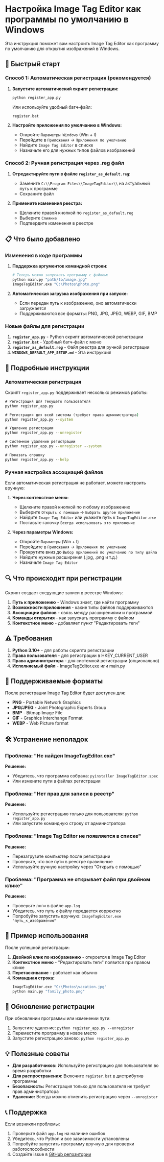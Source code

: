 # Настройка Image Tag Editor как программы по умолчанию в Windows

Эта инструкция поможет вам настроить Image Tag Editor как программу по умолчанию для открытия изображений в Windows.

## 🚀 Быстрый старт

### Способ 1: Автоматическая регистрация (рекомендуется)

1. **Запустите автоматический скрипт регистрации:**
   ```cmd
   python register_app.py
   ```
   
   Или используйте удобный батч-файл:
   ```cmd
   register.bat
   ```

2. **Настройте приложения по умолчанию в Windows:**
   - Откройте `Параметры Windows` (Win + I)
   - Перейдите в `Приложения` → `Приложения по умолчанию`
   - Найдите `Image Tag Editor` в списке
   - Назначьте его для нужных типов файлов изображений

### Способ 2: Ручная регистрация через .reg файл

1. **Отредактируйте пути в файле `register_as_default.reg`:**
   - Замените `C:\\Program Files\\ImageTagEditor\\` на актуальный путь к программе
   - Сохраните файл

2. **Примените изменения реестра:**
   - Щелкните правой кнопкой по `register_as_default.reg`
   - Выберите `Слияние`
   - Подтвердите изменения в реестре

## 📋 Что было добавлено

### Изменения в коде программы

1. **Поддержка аргументов командной строки:**
   ```python
   # Теперь можно запускать программу с файлом:
   python main.py "path/to/image.jpg"
   ImageTagEditor.exe "C:\Photos\photo.png"
   ```

2. **Автоматическая загрузка изображения при запуске:**
   - Если передан путь к изображению, оно автоматически загружается
   - Поддерживаются все форматы: PNG, JPG, JPEG, WEBP, GIF, BMP

### Новые файлы для регистрации

1. **`register_app.py`** - Python скрипт автоматической регистрации
2. **`register.bat`** - Удобный батч-файл с меню
3. **`register_as_default.reg`** - Файл реестра для ручной регистрации
4. **`WINDOWS_DEFAULT_APP_SETUP.md`** - Эта инструкция

## 🔧 Подробные инструкции

### Автоматическая регистрация

Скрипт `register_app.py` поддерживает несколько режимов работы:

```cmd
# Регистрация для текущего пользователя
python register_app.py

# Регистрация для всей системы (требует права администратора)
python register_app.py --system

# Удаление регистрации
python register_app.py --unregister

# Системное удаление регистрации
python register_app.py --unregister --system

# Показать справку
python register_app.py --help
```

### Ручная настройка ассоциаций файлов

Если автоматическая регистрация не работает, можете настроить вручную:

1. **Через контекстное меню:**
   - Щелкните правой кнопкой по любому изображению
   - Выберите `Открыть с помощью` → `Выбрать другое приложение`
   - Найдите `Image Tag Editor` или укажите путь к `ImageTagEditor.exe`
   - Поставьте галочку `Всегда использовать это приложение`

2. **Через параметры Windows:**
   - Откройте `Параметры` (Win + I)
   - Перейдите в `Приложения` → `Приложения по умолчанию`
   - Прокрутите вниз до `Выбор приложений по умолчанию по типу файла`
   - Найдите нужные расширения (.jpg, .png и т.д.)
   - Назначьте `Image Tag Editor`

## 🔍 Что происходит при регистрации

Скрипт создает следующие записи в реестре Windows:

1. **Путь к приложению** - Windows знает, где найти программу
2. **Возможности приложения** - какие типы файлов поддерживаются
3. **Ассоциации файлов** - связь между расширениями и программой
4. **Команды открытия** - как запускать программу с файлом
5. **Контекстное меню** - добавляет пункт "Редактировать теги"

## ⚠️ Требования

1. **Python 3.10+** - для работы скрипта регистрации
2. **Права пользователя** - для регистрации в HKEY_CURRENT_USER
3. **Права администратора** - для системной регистрации (опционально)
4. **Исполняемый файл** - ImageTagEditor.exe или main.py

## 🎯 Поддерживаемые форматы

После регистрации Image Tag Editor будет доступен для:
- **PNG** - Portable Network Graphics
- **JPG/JPEG** - Joint Photographic Experts Group  
- **BMP** - Bitmap Image File
- **GIF** - Graphics Interchange Format
- **WEBP** - Web Picture format

## 🛠️ Устранение неполадок

### Проблема: "Не найден ImageTagEditor.exe"
**Решение:** 
- Убедитесь, что программа собрана: `pyinstaller ImageTagEditor.spec`
- Или измените пути в файлах регистрации

### Проблема: "Нет прав для записи в реестр"
**Решение:**
- Используйте регистрацию только для пользователя: `python register_app.py`
- Или запустите командную строку от администратора

### Проблема: "Image Tag Editor не появляется в списке"
**Решение:**
- Перезагрузите компьютер после регистрации
- Проверьте, что все пути в реестре правильные
- Используйте ручную настройку через "Открыть с помощью"

### Проблема: "Программа не открывает файл при двойном клике"
**Решение:**
- Проверьте логи в файле `app.log`
- Убедитесь, что путь к файлу передается корректно
- Попробуйте запустить вручную: `ImageTagEditor.exe "путь_к_изображению"`

## 📝 Пример использования

После успешной регистрации:

1. **Двойной клик по изображению** - откроется в Image Tag Editor
2. **Контекстное меню** - "Редактировать теги" появится при правом клике
3. **Перетаскивание** - работает как обычно
4. **Командная строка:**
   ```cmd
   ImageTagEditor.exe "C:\Photos\vacation.jpg"
   python main.py "family_photo.png"
   ```

## 🔄 Обновление регистрации

При обновлении программы или изменении пути:

1. Запустите удаление: `python register_app.py --unregister`
2. Переместите программу в новое место
3. Запустите регистрацию заново: `python register_app.py`

## 💡 Полезные советы

- **Для разработчиков:** Используйте регистрацию для пользователя во время разработки
- **Для распространения:** Включите `register.bat` в дистрибутив программы
- **Безопасность:** Регистрация только для пользователя не требует прав администратора
- **Удаление:** Всегда можно отменить регистрацию через `--unregister`

## 📞 Поддержка

Если возникли проблемы:
1. Проверьте файл `app.log` на наличие ошибок
2. Убедитесь, что Python и все зависимости установлены
3. Попробуйте запустить программу вручную для проверки работоспособности
4. Создайте issue в [GitHub репозитории](https://github.com/Jawerka/image-tag-editor/issues)
